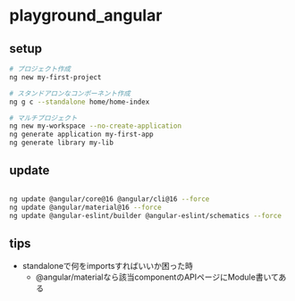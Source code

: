 # playground_angular

## setup

```bash
# プロジェクト作成
ng new my-first-project

# スタンドアロンなコンポーネント作成
ng g c --standalone home/home-index

# マルチプロジェクト
ng new my-workspace --no-create-application
ng generate application my-first-app
ng generate library my-lib

```

## update

```bash

ng update @angular/core@16 @angular/cli@16 --force
ng update @angular/material@16 --force
ng update @angular-eslint/builder @angular-eslint/schematics --force

```

## tips

- standaloneで何をimportsすればいいか困った時
  - @angular/materialなら該当componentのAPIページにModule書いてある
